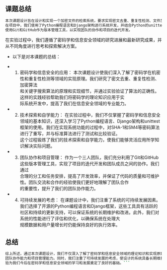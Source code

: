 
## 课题总结

```bash
本次课题设计旨在设计和实现一个加密文件的检索系统，要求实现密文去重、重复性检测、文件加密上传和关键字搜索等功能。
在项目中，我们使用了Python编程语言和Django架构进行系统开发，并结合Python的unittest框架进行测试。同时，我们
使用Git和GitHub作为版本管理工具，以实现团队的协作和项目的迭代开发。
```

在实验过程中，我们遵循了密码学和信息安全领域的研究进展和最新研究成果，并从不同角度进行思考和探索解决方案。

+ 以下是对本课题的总结：
  
+ 1. 密码学和信息安全的应用：
本次课题设计使我们深入了解了密码学在机密性和重复性检测等领域的实现原理。我们研究了密文去重、重复性检测、加密算法  
和关键字搜索算法的原理和实现细节，并通过实验验证了算法的正确性。这样的实践经验帮助我们将密码学的理论知识应用于实  
际系统开发中，提高了我们在信息安全领域的专业能力。

+ 2. 技术探索和自学能力：
在实验过程中，我们不仅掌握了密码学和信息安全领域的基本知识，还深入学习了Python编程语言、Django架构和unittest  
框架的使用。我们在实现系统功能的过程中，对SHA-1和SM4等密码算法进行了重写，并与标准算法进行了测试和比较验证。  
这个过程锻炼了我们的技术探索和自学能力，使我们能够灵活应用所学知识解决实际问题。

+ 3. 团队协作和项目管理：
作为一个三人团队，我们充分利用了Git和GitHub这些版本管理工具，实现了项目的迭代开发和团队成员之间的协作。我们通过  
合理的分工和任务安排，提高了开发效率，并保证了代码的质量和可维护性。团队交流和合作的经验使我们更好地理解了团队合作  
的重要性，提升了我们的团队协作能力。

+ 4. 可持续发展的考虑：
  在课题设计中，我们注重了系统的可持续发展因素。我们选择了开源的Python编程语言和Django框架，这些工具具有活跃的  
  社区和持续的更新支持，可以保证系统的长期维护和改进。此外，我们对系统的性能进行了评估和优化，以确保系统在处理大  
  规模数据和用户量增长时仍能保持良好的执行效率。

## 总结

```bash
综上所述，通过本次课题设计，我们不仅深入了解了密码学和信息安全领域的理论知识和实现原理，还提升了我们的技术能力、
团队协作能力和项目管理能力。同时，我们注重了可持续发展的考虑，使设计的系统具备长期维护和改进的能力。这次实践经
验为我们今后在密码学和信息安全领域的学习和发展奠定了良好的基础。```
